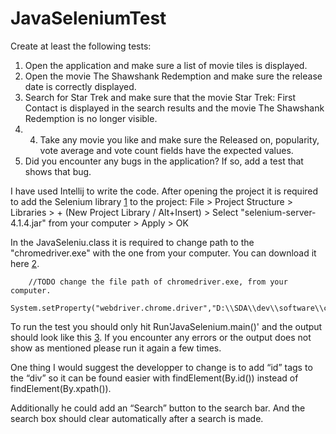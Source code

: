 # JavaSeleniumTest

Create at least the following tests: 
1. Open the application and make sure a list of movie tiles is displayed. 
2. Open the movie The Shawshank Redemption and make sure the release date is correctly displayed. 
3. Search for Star Trek and make sure that the movie Star Trek: First Contact is displayed in the search results and the movie The Shawshank Redemption is no longer visible. 
4. 4. Take any movie you like and make sure the Released on, popularity, vote average and vote count fields have the expected values. 
5. Did you encounter any bugs in the application? If so, add a test that shows that bug. 

I have used Intellij to write the code.
After opening the project it is required to add the Selenium library [1] to the project:
  File > Project Structure > Libraries > + (New Project Library / Alt+Insert) > Select "selenium-server-4.1.4.jar" from your computer > Apply > OK
  
In the JavaSeleniu.class it is required to change path to the "chromedriver.exe" with the one from your computer. You can download it here [2].

        //TODO change the file path of chromedriver.exe, from your computer.
        System.setProperty("webdriver.chrome.driver","D:\\SDA\\dev\\software\\chromedriver_win32\\chromedriver.exe");
        
To run the test you should only hit Run'JavaSelenium.main()' and the output should look like this [3]. If you encounter any errors or the output does not show as mentioned please run it again a few times.

One thing I would suggest the developper to change is to add “id” tags to the “div” so it can be found easier with findElement(By.id()) instead of findElement(By.xpath()).

Additionally he could add an “Search” button to the search bar. And the search box should clear automatically after a search is made.


[1]: https://www.selenium.dev/downloads/

[2]: https://chromedriver.chromium.org/downloads

[3]: https://gyazo.com/b24f4aad50b86ac7d0a5fdde256b1dc8
